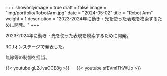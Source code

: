
+++ 
showonlyimage = true 
draft = false 
image = "img/portfolio/RobotArm.jpg" 
date = "2024-05-02" 
title = "Robot Arm" 
weight = 1
description = "2023-2024年に動き・光を使った表現を模索するために開発。"
+++

2023-2024年に動き・光を使った表現を模索するために開発。

RCJオンステージで発表した。

無線等の制御を担当。

{{< youtube gL2JvaOCE8g >}}
　
{{< youtube sfEVmlThWUo >}}
